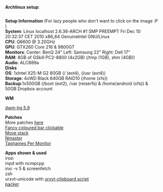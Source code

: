 <b>Archlinux setup</b>:

<a href="http://i72.photobucket.com/albums/i186/xxsashixx/screenFetch-2011-01-05_16-02-41.png" target="_blank"><img 
src="http://i72.photobucket.com/albums/i186/xxsashixx/screenFetch-2011-01-05_16-02-41.png" border="0" alt="" ></a>

<b>Setup Information</b> (For lazy people who don't want to click on the image :P ) <br />
<b>System</b>: Linux localhost 2.6.36-ARCH #1 SMP PREEMPT Fri Dec 10 20:32:37 CET 2010 x86_64 GenuineIntel GNU/Linux<br />
<b>CPU</b>: Q6600 @ 3.20GHz<br />
<b>GPU</b>: GTX260 Core 216 & 9800GT <br />
<b>Monitors</b>: Center: BenQ 24" Left: Samsung 22" Right: Dell 17"<br />
<b>RAM</b>: 8GB of GSkill PC2-8800 (4x2GB) (/tmp (1GB), shm (4GB))<br />
<b>Audio</b>: ALC889a<br />
<b>Disks</b><br>
<b>OS</b>: 1xIntel X25-M G2 80GB (/ (ext4), (/usr (ext4))<br />
<b>Storage</b>: 4xWD Black 640GB RAID10 (/home (xfs))<br />
<b>Backup</b>:1x500GB (/boot (ext2), /var (reiserfs) & /home/android (xfs)) & 50GB Dropbox account <br />

<b>WM</b>

<a href="http://dwm.suckless.org">dwm-hg 5.9</a>

<b>Patches</b><br />
More patches <a href="http://dwm.suckless.org/patches/">here</a><br />
<a href="http://dwm.suckless.org/patches/fancycoloredbarclickable">Fancy coloured bar clickable</a><br />
<a href="http://dwm.suckless.org/patches/movestack">Move stack</a><br />
<a href="http://dwm.suckless.org/patches/nmaster">Nmaster</a><br />
<a href="http://www.mail-archive.com/dev@suckless.org/msg06521.html">Tagnames Per Monitor</a><br />


<b>Apps shown & used</b> <br />
irssi <br />
mpd with ncmpcpp <br />
inxi -v 5 & screenfetch <br />
zsh <br />
urxvt-unicode with <a href="http://aur.archlinux.org/packages.php?ID=35526">urxvt-clipboard script</a><br />
<a href="http://aur.archlinux.org/packages.php?ID=33378">packer</a>
